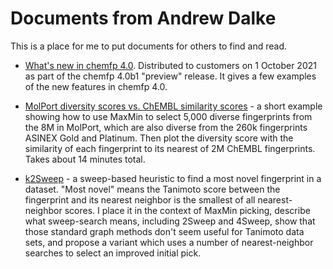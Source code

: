 # Documents from Andrew Dalke

This is a place for me to put documents for others to find and read.

* [What's new in chemfp 4.0](WhatsNewInChemfp4.ipynb). Distributed to
customers on 1 October 2021 as part of the chemfp 4.0b1 "preview"
release. It gives a few examples of the new features in chemfp 4.0.

* [MolPort diversity scores vs. ChEMBL similarity scores](MolPortDiversity_v_ChEMBL_similarity.ipynb) - a short example showing how to use MaxMin to select 5,000 diverse
fingerprints from the 8M in MolPort, which are also diverse from the
260k fingerprints ASINEX Gold and Platinum. Then plot the diversity
score with the similarity of each fingerprint to its nearest of 2M
ChEMBL fingerprints. Takes about 14 minutes total.

* [k2Sweep](k2Sweep.ipynb) - a sweep-based heuristic to find a most
novel fingerprint in a dataset. "Most novel" means the Tanimoto score
between the fingerprint and its nearest neighbor is the smallest of
all nearest-neighbor scores. I place it in the context of MaxMin picking,
describe what sweep-search means, including 2Sweep and 4Sweep, show that
those standard graph methods don't seem useful for Tanimoto data sets,
and propose a variant which uses a number of nearest-neighbor searches
to select an improved initial pick.
